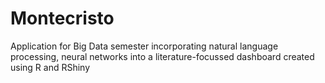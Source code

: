 # Montecristo
Application for Big Data semester incorporating natural language processing, neural networks into a literature-focussed dashboard created using R and RShiny

